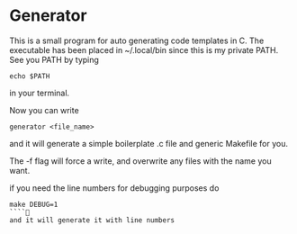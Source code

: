 # Generator

This is a small program for auto generating code templates in C.
The executable has been placed in ~/.local/bin since this is my
private PATH. See you PATH by typing

``` console
echo $PATH
```
in your terminal.

Now you can write

``` console
generator <file_name>
```
and it will generate a simple boilerplate .c file and generic
Makefile for you.

The -f flag will force a write, and overwrite any files with the
name you want.

if you need the line numbers for debugging purposes do
``` console
make DEBUG=1
````
and it will generate it with line numbers
